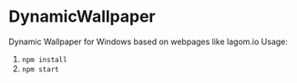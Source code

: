 # DynamicWallpaper
Dynamic Wallpaper for Windows based on webpages like lagom.io
Usage:
  <ol>
  <li><code>npm install</code></li>
  <li><code>npm start</code></li>
  </ol>
